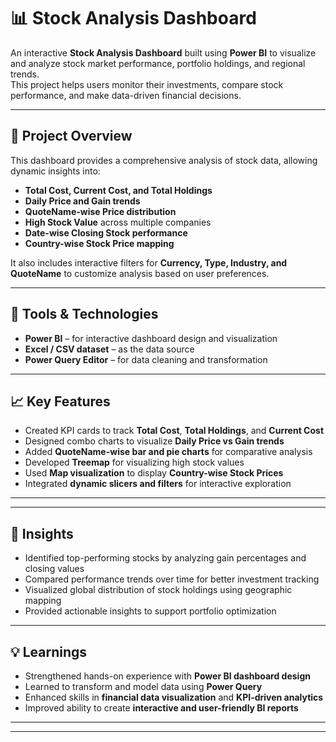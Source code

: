 # 📊 Stock Analysis Dashboard  

An interactive **Stock Analysis Dashboard** built using **Power BI** to visualize and analyze stock market performance, portfolio holdings, and regional trends.  
This project helps users monitor their investments, compare stock performance, and make data-driven financial decisions.  

---

## 🚀 Project Overview  

This dashboard provides a comprehensive analysis of stock data, allowing dynamic insights into:  
- **Total Cost, Current Cost, and Total Holdings**  
- **Daily Price and Gain trends**  
- **QuoteName-wise Price distribution**  
- **High Stock Value** across multiple companies  
- **Date-wise Closing Stock performance**  
- **Country-wise Stock Price mapping**  

It also includes interactive filters for **Currency, Type, Industry, and QuoteName** to customize analysis based on user preferences.  

---

## 🧰 Tools & Technologies  

- **Power BI** – for interactive dashboard design and visualization  
- **Excel / CSV dataset** – as the data source  
- **Power Query Editor** – for data cleaning and transformation  

---

## 📈 Key Features  

- Created KPI cards to track **Total Cost**, **Total Holdings**, and **Current Cost**  
- Designed combo charts to visualize **Daily Price vs Gain trends**  
- Added **QuoteName-wise bar and pie charts** for comparative analysis  
- Developed **Treemap** for visualizing high stock values  
- Used **Map visualization** to display **Country-wise Stock Prices**  
- Integrated **dynamic slicers and filters** for interactive exploration  

---


---

## 🧠 Insights  

- Identified top-performing stocks by analyzing gain percentages and closing values  
- Compared performance trends over time for better investment tracking  
- Visualized global distribution of stock holdings using geographic mapping  
- Provided actionable insights to support portfolio optimization  

---

## 💡 Learnings  

- Strengthened hands-on experience with **Power BI dashboard design**  
- Learned to transform and model data using **Power Query**  
- Enhanced skills in **financial data visualization** and **KPI-driven analytics**  
- Improved ability to create **interactive and user-friendly BI reports**  

---


---

